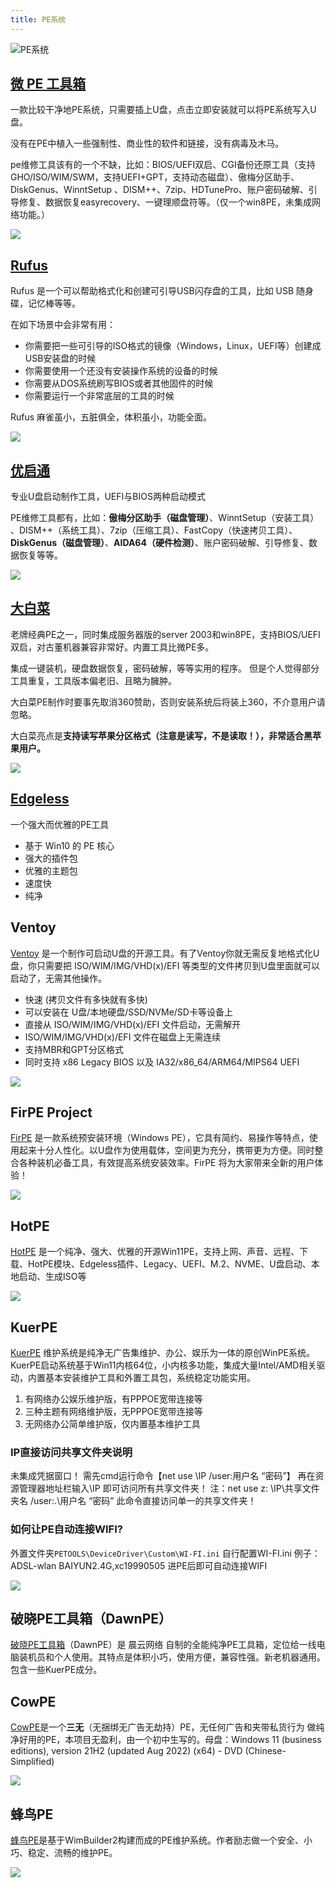 ```yaml
---
title: PE系统
---
```


![PE系统](https://tucang.cc/api/image/show/4311b1bdbafeeb207bc4827df5588efa)

## [微 PE 工具箱](http://www.wepe.com.cn/download.html "微 PE 工具箱")
一款比较干净地PE系统，只需要插上U盘，点击立即安装就可以将PE系统写入U盘。

没有在PE中植入一些强制性、商业性的软件和链接，没有病毒及木马。

pe维修工具该有的一个不缺，比如：BIOS/UEFI双启、CGI备份还原工具（支持GHO/ISO/WIM/SWM，支持UEFI+GPT，支持动态磁盘）、傲梅分区助手、DiskGenus、WinntSetup 、DISM++、7zip、HDTunePro、账户密码破解、引导修复、数据恢复easyrecovery、一键理顺盘符等。（仅一个win8PE，未集成网络功能。）

![](https://gzw.sinaimg.cn/large/006xxuvply1gmvkihrul0j31kg1b4ac5.jpg)

## [Rufus](https://rufus.ie/)

Rufus 是一个可以帮助格式化和创建可引导USB闪存盘的工具，比如 USB 随身碟，记忆棒等等。

在如下场景中会非常有用：

- 你需要把一些可引导的ISO格式的镜像（Windows，Linux，UEFI等）创建成USB安装盘的时候
- 你需要使用一个还没有安装操作系统的设备的时候
- 你需要从DOS系统刷写BIOS或者其他固件的时候
- 你需要运行一个非常底层的工具的时候

Rufus 麻雀虽小，五脏俱全，体积虽小，功能全面。

![](https://gzw.sinaimg.cn/large/006xxuvply1gnzjfxonrdj30bm0eymx8.jpg)

## [优启通](https://www.upe.net/download.html "优启通")
专业U盘启动制作工具，UEFI与BIOS两种启动模式

PE维修工具都有，比如：**傲梅分区助手（磁盘管理）**、WinntSetup（安装工具） 、DISM++（系统工具）、7zip（压缩工具）、FastCopy（快速拷贝工具）、**DiskGenus（磁盘管理）**、**AIDA64（硬件检测）**、账户密码破解、引导修复、数据恢复等等。

![](https://gzw.sinaimg.cn/large/006xxuvply1gmvku5g1uuj30v80s0wg9.jpg)

## [大白菜](https://www.dabaicai.com/u.html "大白菜")
老牌经典PE之一，同时集成服务器版的server 2003和win8PE，支持BIOS/UEFI双启，对古董机器兼容非常好。内置工具比微PE多。

集成一键装机，硬盘数据恢复，密码破解，等等实用的程序。 但是个人觉得部分工具重复，工具版本偏老旧、且略为臃肿。

大白菜PE制作时要事先取消360赞助，否则安装系统后将装上360，不介意用户请忽略。 

大白菜亮点是**支持读写苹果分区格式（注意是读写，不是读取！），非常适合黑苹果用户。**

![](https://gzw.sinaimg.cn/large/006xxuvply1gmvkxd5zvuj31400u1whv.jpg)

## [Edgeless](https://home.edgeless.top/)

一个强大而优雅的PE工具

- 基于 Win10 的 PE 核心
- 强大的插件包
- 优雅的主题包
- 速度快
- 纯净

## Ventoy

[Ventoy](https://ventoy.net/cn/index.html) 是一个制作可启动U盘的开源工具。有了Ventoy你就无需反复地格式化U盘，你只需要把 ISO/WIM/IMG/VHD(x)/EFI 等类型的文件拷贝到U盘里面就可以启动了，无需其他操作。

- 快速 (拷贝文件有多快就有多快)
- 可以安装在 U盘/本地硬盘/SSD/NVMe/SD卡等设备上
- 直接从 ISO/WIM/IMG/VHD(x)/EFI 文件启动，无需解开
- ISO/WIM/IMG/VHD(x)/EFI 文件在磁盘上无需连续
- 支持MBR和GPT分区格式
- 同时支持 x86 Legacy BIOS 以及 IA32/x86_64/ARM64/MIPS64 UEFI

![](https://usacdn.wangdu.site/file/blog-cdn/WP-CDN/uPic/2021051414.webp)

## FirPE Project

[FirPE](https://www.firpe.cn/) 是一款系统预安装环境（Windows PE），它具有简约、易操作等特点，使用起来十分人性化。以U盘作为使用载体，空间更为充分，携带更为方便。同时整合各种装机必备工具，有效提高系统安装效率。FirPE 将为大家带来全新的用户体验！

![](https://usacdn.wangdu.site/file/blog-cdn/WP-CDN-02/2022/202202101107826.webp)

## HotPE

[HotPE](https://www.hotpe.top/) 是一个纯净、强大、优雅的开源Win11PE，支持上网、声音、远程、下载、HotPE模块、Edgeless插件、Legacy、UEFI、M.2、NVME、U盘启动、本地启动、生成ISO等

![](https://pic.rmb.bdstatic.com/bjh/5fafe0e6c4c081506c05495175f1a38c.png)

## KuerPE

[KuerPE](https://www.123pan.com/s/NFzA-0lRgh.html) 维护系统是纯净无广告集维护、办公、娱乐为一体的原创WinPE系统。KuerPE启动系统基于Win11内核64位，小内核多功能，集成大量Intel/AMD相关驱动，内置基本安装维护工具和外置工具包，系统稳定功能实用。

1. 有网络办公娱乐维护版，有PPPOE宽带连接等
2. 三种主题有网络维护版，无PPPOE宽带连接等
3. 无网络办公简单维护版，仅内置基本维护工具

### IP直接访问共享文件夹说明

未集成凭据窗口！
需先cmd运行命令【net use \\IP /user:用户名 “密码”】
再在资源管理器地址栏输入\\IP 即可访问所有共享文件夹！
注：net use z: \\IP\共享文件夹名 /user:.\用户名 “密码” 此命令直接访问单一的共享文件夹！

### 如何让PE自动连接WIFI?

外置文件夹`PETOOLS\DeviceDriver\Custom\WI-FI.ini`
自行配置WI-FI.ini 例子：ADSL-wlan BAIYUN2.4G,xc19990505
进PE后即可自动连接WIFI

![](https://usacdn.wangdu.site/file/blog-cdn/WP-CDN-02/2023/202304201511905.png)

## 破晓PE工具箱（DawnPE）

[破晓PE工具箱](https://www.123pan.com/s/NFzA-0lRgh.html)（DawnPE）是 晨云网络 自制的全能纯净PE工具箱，定位给一线电脑装机员和个人使用。其特点是体积小巧，使用方便，兼容性强。新老机器通用。包含一些KuerPE成分。

## CowPE

[CowPE](http://cowpe.myzwq.cn/project/8c11)是一个**三无**（无捆绑无广告无劫持）PE，无任何广告和夹带私货行为 做纯净好用的PE，本项目无盈利，由一个初中生写的。母盘：Windows 11 (business editions), version 21H2 (updated Aug 2022) (x64) - DVD (Chinese-Simplified)

![](https://usacdn.wangdu.site/file/blog-cdn/WP-CDN-02/2023/202304201509726.png)

## 蜂鸟PE

[蜂鸟PE](http://www.fengpe.top/)是基于WimBuilder2构建而成的PE维护系统。作者励志做一个安全、小巧、稳定、流畅的维护PE。

![](https://usacdn.wangdu.site/file/blog-cdn/WP-CDN-02/2023/202306061344827.png)